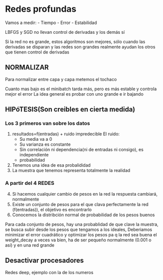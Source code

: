 # Redes profundas

Vamos a medir: - Tiempo - Error - Estabilidad

LBFGS y SGD no llevan control de derivadas y los demás sí

Si la red no es grande, estos algoritmos son mejores, sólo cuando las derivadas se disparan y las redes son grandes realmente ayudan los otros que tienen control de derivadas

## NORMALIZAR

Para normalizar entre capa y capa metemos el tochaco

Cuanto mas bajo es el minibatch tarda más, pero es más estable y controla mejor el error
La idea general es probar con uno grande e ir bajando

## HIPóTESIS(Son creibles en cierta medida)

### Los 3 primeros van sobre los datos

1. resultados=f(entradas) + ruido impredecible
   El ruido:
   - Su media va a 0
   - Su varianza es constante
   - Sin correlación ni dependencia(ni de entradas ni consigo), es independiente
   - probabilidad
1. Tenemos una idea de esa probalididad
1. La muestra que tenemos representa totalmente la realidad

### A partir del 4 REDES

4. Si hacemos cualquier cambio de pesos en la red la respuesta cambiará, normalmente
5. Existe un conjunto de pesos para el que clava perfectamente la red (f(entradas)), el objetivo es encontrarlo
6. Conocemos la distribción normal de probabilidad de los pesos buenos

Para cada conjunto de pesos, hay una probablidad de que clave la muestra, se busca subir desde los pesos que tengamos a los ideales,
Deberiamos minimizar el error cuadrático y optimizar los pesos pa q la red sea buena
el weight_decay a veces va bien, ha de ser pequeño normalmente (0.001 o así) y en una red grande

## Desactivar procesadores

Redes deep, ejemplo con la de los numeros
